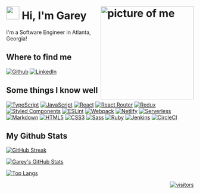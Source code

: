 # <a href="#hi-im-garey"><img src="https://cdn.jsdelivr.net/gh/gareys/assets-cdn/gareys/wave.gif" width="35px" /></a>&nbsp;<b>Hi, I'm Garey</b><img align="right" width="250" height="250" alt="picture of me" src="https://cdn.jsdelivr.net/gh/gareys/assets-cdn/gareys/profile.png" />

I'm a Software Engineer in Atlanta, Georgia!
<br>

<h2>Where to find me</h2>
<p>
  <a href="https://github.com/gareys" target="_blank"><img alt="Github" src="https://img.shields.io/badge/-GitHub-%2312100E.svg?&style=for-the-badge&logo=Github&logoColor=white" /></a>
  <a href="https://www.linkedin.com/in/gareys/" target="_blank"><img alt="LinkedIn" src="https://img.shields.io/badge/-Linkedin-%230077B5.svg?&style=for-the-badge&logo=linkedin&logoColor=white" /></a>
</p>

<h2>Some things I know well</h2>
<p>
  <a href="#some-things-i-know-well"><img alt="TypeScript" src="https://img.shields.io/badge/-TypeScript-2d79c7?style=flat-square&logo=TypeScript&logoColor=white" /></a>
  <a href="#some-things-i-know-well"><img alt="JavaScript" src="https://img.shields.io/badge/-JavaScript-F7DF1E?style=flat-square&logo=javascript&logoColor=black" /></a>
  <a href="#some-things-i-know-well"><img alt="React" src="https://img.shields.io/badge/-React-45b8d8?style=flat-square&logo=react&logoColor=white" /></a>
  <a href="#some-things-i-know-well"><img alt="React Router" src="https://img.shields.io/badge/-React_Router-CA4245?style=flat-square&logo=react-router&logoColor=white" /></a>
  <a href="#some-things-i-know-well"><img alt="Redux" src="https://img.shields.io/badge/-Redux-764ABC?style=flat-square&logo=redux&logoColor=white" /></a>
  <a href="#some-things-i-know-well"><img alt="Styled Components" src="https://img.shields.io/badge/-Styled_Components-db7092?style=flat-square&logo=styled-components&logoColor=white" /></a>
  <a href="#some-things-i-know-well"><img alt="ESLint" src="https://img.shields.io/badge/-ESLint-4B32C3?style=flat-square&logo=eslint&logoColor=white" /></a>
  <a href="#some-things-i-know-well"><img alt="Webpack" src="https://img.shields.io/badge/-Webpack-8DD6F9?style=flat-square&logo=webpack&logoColor=white" /></a>
  <a href="#some-things-i-know-well"><img alt="Netlify" src="https://img.shields.io/badge/-Netlify-00C7B7?style=flat-square&logo=netlify&logoColor=white" /></a>
  <a href="#some-things-i-know-well"><img alt="Serverless" src="https://img.shields.io/badge/-Serverless-000000?style=flat-square&logo=Serverless&logoColor=fd5750" /></a>
  <a href="#some-things-i-know-well"><img alt="Markdown" src="https://img.shields.io/badge/-Markdown-000000?style=flat-square&logo=Markdown&logoColor=white" /></a>
  <a href="#some-things-i-know-well"><img alt="HTML5" src="https://img.shields.io/badge/-HTML5-E34F26?style=flat-square&logo=html5&logoColor=white" /></a>
  <a href="#some-things-i-know-well"><img alt="CSS3" src="https://img.shields.io/badge/-CSS3-1572B6?style=flat-square&logo=visual%20studio%20code&logoColor=white" /></a>
  <a href="#some-things-i-know-well"><img alt="Sass" src="https://img.shields.io/badge/-Sass-CC6699?style=flat-square&logo=sass&logoColor=white" /></a>
  <a href="#some-things-i-know-well"><img alt="Ruby" src="https://img.shields.io/badge/-Ruby-c60000?style=flat-square&logo=Ruby&logoColor=white" /></a>
  <a href="#some-things-i-know-well"><img alt="Jenkins" src="https://img.shields.io/badge/-Jenkins-95ce02?style=flat-square&logo=Jenkins&logoColor=white" /></a>
  <a href="#some-things-i-know-well"><img alt="CircleCI" src="https://img.shields.io/badge/-CircleCI-000000?style=flat-square&logo=CircleCI&logoColor=white" /></a>
</p>

<h2>My Github Stats</h2>

[![GitHub Streak](https://github-readme-streak-stats.herokuapp.com?user=gareys&hide_border=true&currStreakNum=161616&sideNums=161616&sideLabels=161616&ring=0366D6&currStreakLabel=0366D6&fire=0366D6)](#my-github-stats)

[![Garey's GitHub Stats](https://github-readme-stats.vercel.app/api?username=gareys&show_icons=true&hide_border=true&bg_color=FFFFFF&title_color=0366D6&icon_color=0366D6&text_color=000000&hide_title=true)](#my-github-stats)

[![Top Langs](https://github-readme-stats.vercel.app/api/top-langs/?username=gareys&layout=compact&hide_border=true&bg_color=FFFFFF&title_color=0366D6&exclude_repo=homework,treebook,TeamCalc,PictureBook)](#my-github-stats)

<span align="right">

[![visitors](https://visitor-badge.laobi.icu/badge?page_id=gareys.profile)](#my-github-stats)

</span>
